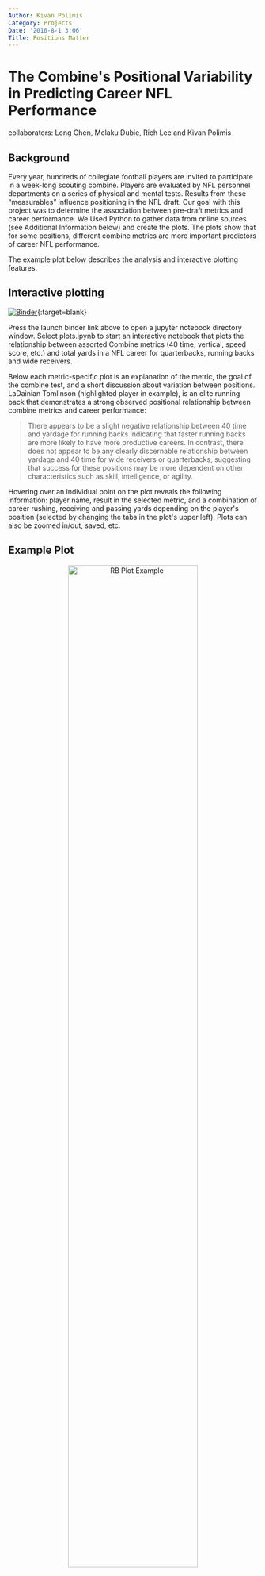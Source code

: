 ```yaml
---
Author: Kivan Polimis
Category: Projects
Date: '2016-8-1 3:06'
Title: Positions Matter
---
```


The Combine's Positional Variability in Predicting Career NFL Performance
=========================================================================
collaborators: Long Chen, Melaku Dubie, Rich Lee and Kivan Polimis

## Background
Every year, hundreds of collegiate football players are invited to participate in a week-long scouting combine. Players are evaluated by NFL personnel departments on a series of physical and mental tests. Results from these “measurables” influence positioning in the NFL draft. Our goal with this project was to determine the association between pre-draft metrics and career performance. We Used Python to gather data from online sources (see Additional Information below) and create the plots. The plots show that for some positions, different combine metrics are more important predictors of career NFL performance.

The example plot below describes the analysis and interactive plotting features.

## Interactive plotting

[![Binder](http://mybinder.org/badge.svg)](http://mybinder.org:/repo/kpolimis/nfl-combine-evaluation-plots){:target=blank}

Press the launch binder link above to open a jupyter notebook directory window.
Select plots.ipynb to start an interactive notebook that plots the relationship between assorted Combine
metrics (40 time, vertical, speed score, etc.) and total yards in a NFL career for quarterbacks, running backs and wide receivers.

Below each metric-specific plot is an explanation of the metric, the goal of the combine test, and a short discussion about variation between positions. LaDainian Tomlinson (highlighted player in example), is an elite running back that demonstrates a strong observed positional relationship between combine metrics and career performance:

> There appears to be a slight negative relationship between 40 time and yardage for running backs indicating that faster running backs are more likely to have more productive careers. In contrast, there does not appear to be any clearly discernable relationship between yardage and 40 time for wide receivers or quarterbacks, suggesting that success for these positions may be more dependent on other characteristics such as skill, intelligence, or agility.

Hovering over an individual point on the plot reveals the following information: player name, result in the selected metric, and a combination of career rushing, receiving and passing yards depending on the player's position (selected by changing the tabs in the plot's upper left). Plots can also be zoomed in/out, saved, etc.

## Example Plot
<div>
<p style="text-align:center;"><img src="../../images/rb-plot-example.png" alt="RB Plot Example" style="width: 72%; height: 72%></p>
</div>

<div id="additional-information" class="section level2">
<h2>Additional Information</h2>
<div id="data-sources" class="section level3">
<h3>Data Sources</h3>
</div>
</div>

Passing, rushing and receiving data for individual seasons:  
[Pro-football reference](http://www.pro-football-reference.com/years/2015/passing.htm)  
Scouting combine and player database:  
[NFL savant](http://www.nflsavant.com/about.php)

For more information about this project, visit the [NFL Combine Evaluation Repository](https://github.com/kpolimis/nfl-combine-evaluation) for all relevant code.
In this repository, we have the functions that gather and evaluate the relationship between pre-draft Combine metrics and career NFL performance.
